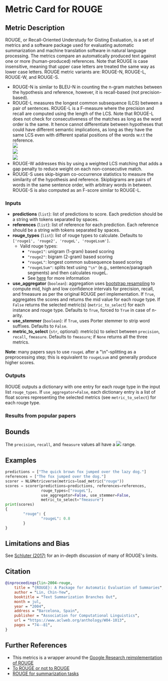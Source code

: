 # Metric Card for ROUGE

## Metric Description
ROUGE, or Recall-Oriented Understudy for Gisting Evaluation, is a set of metrics and a software package used for evaluating automatic summarization and machine translation software in natural language processing.
The metrics compare an automatically produced text against one or more (human-produced) references.
Note that ROUGE is case insensitive, meaning that upper case letters are treated the same way as lower case letters.
ROUGE metric variants are: ROUGE-N, ROUGE-L, ROUGE-W, and ROUGE-S.
- ROUGE-N is similar to BLEU-N in counting the n-gram matches between the hypothesis and reference, however, it is recall-based (not precision-based).
- ROUGE-L measures the longest common subsequence (LCS) between a pair of sentences. ROUGE-L is a F-measure where the precision and recall are computed using the length of the LCS. Note that ROUGE-L does not check for consecutiveness of the matches as long as the word order is the same. It hence cannot differentiate between hypotheses that could have different semantic implications, as long as they have the same LCS even with different spatial positions of the words w.r.t the reference.<br>
  <img src="https://render.githubusercontent.com/render/math?math={P_{LCS}=\frac{|LCS|}{|words\_in\_hypothesis|}}"><br>
  <img src="https://render.githubusercontent.com/render/math?math={R_{LCS}=\frac{|LCS|}{|words\_in\_reference|}}"><br>
  <img src="https://render.githubusercontent.com/render/math?math={\text{ROUGE-L} = F_{LCS} = \frac{(1 + \beta^2)R_{LCS}P_{LCS}}{R_{LCS} + \beta^2 P_{LCS}}}">
- ROUGE-W addresses this by using a weighted LCS matching that adds a gap penalty to reduce weight on each non-consecutive match.
- ROUGE-S uses skip-bigram co-occurrence statistics to measure the similarity of the hypothesis and reference. Skipbigrams are pairs of words in the same sentence order, with arbitrary words in between. ROUGE-S is also computed as an F-score similar to ROUGE-L.

### Inputs
- **predictions** (`list`): list of predictions to score. Each prediction
        should be a string with tokens separated by spaces.
- **references** (`list`): list of reference for each prediction. Each
        reference should be a string with tokens separated by spaces.
- **rouge_types** (`list`): list of rouge types to calculate. Defaults to `['rouge1', 'rouge2', 'rougeL', 'rougeLsum']`.
    - Valid rouge types:
        - `"rouge1"`: unigram (1-gram) based scoring
        - `"rouge2"`: bigram (2-gram) based scoring
        - `"rougeL"`: longest common subsequence based scoring
        - `"rougeLSum"`: splits text using `"\n"` (e.g., sentence/paragraph segments) and then calculates rougeL.
        - See [here](https://github.com/huggingface/evaluate/issues/617) for more information
- **use_aggregator** (`boolean`): aggregation uses [bootstrap resampling](https://github.com/google-research/google-research/blob/master/rouge/scoring.py) to compute mid, high and low confidence intervals for precision, recall, and fmeasure as per the original ROUGE perl implementation. If `True`, aggregates the scores and returns the mid value for each rouge type. If `False` returns the selected metric(s) (`metric_to_select`) for each instance and rouge type. Defaults to `True`, forced to `True` in case of n-arity.
- **use_stemmer** (`boolean`): if `True`, uses Porter stemmer to strip word suffixes. Defaults to `False`.
- **metric_to_select** (`str`, optional): metric(s) to select between `precision`, `recall`, `fmeasure`. Defaults to `fmeasure`; if `None` returns all the three metrics.

**Note**: many papers says to use `rougeL` after a "\n"-splitting as a preprocessing step; this is equivalent to `rougeLsum` and generally produce higher scores.

### Outputs
ROUGE outputs a dictionary with one entry for each rouge type in the input list `rouge_types`. If `use_aggregator=False`, each dictionary entry is a list of float scores representing the selected metrics (see `metric_to_select`) for each rouge type.

### Results from popular papers

## Bounds
The `precision`, `recall`, and `fmeasure` values all have a <img src="https://render.githubusercontent.com/render/math?math={[0,1]}"> range.

## Examples
```python
predictions = ["The quick brown fox jumped over the lazy dog."]
references = ["The fox jumped over the dog."]
scorer = NLGMetricverse(metrics=load_metric("rouge"))
scores = scorer(predictions=predictions, references=references,
                rouge_types=["rougeL"],
                use_aggregator=False, use_stemmer=False,
                metric_to_select="fmeasure")
print(scores)
{ 
        "rouge": { 
                "rougeL": 0.8 
        } 
}
```

## Limitations and Bias
See [Schluter (2017)](https://aclanthology.org/E17-2007/) for an in-depth discussion of many of ROUGE's limits.

## Citation
```bibtex
@inproceedings{lin-2004-rouge,
    title = "{ROUGE}: A Package for Automatic Evaluation of Summaries",
    author = "Lin, Chin-Yew",
    booktitle = "Text Summarization Branches Out",
    month = jul,
    year = "2004",
    address = "Barcelona, Spain",
    publisher = "Association for Computational Linguistics",
    url = "https://www.aclweb.org/anthology/W04-1013",
    pages = "74--81",
}
```

## Further References
- This metrics is a wrapper around the [Google Research reimplementation of ROUGE](https://github.com/google-research/google-research/tree/master/rouge)
- [To ROUGE or not to ROUGE](https://towardsdatascience.com/to-rouge-or-not-to-rouge-6a5f3552ea45)
- [ROUGE for summarization tasks](https://huggingface.co/course/chapter7/5?fw=tf)